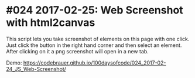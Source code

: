 # #024 2017-02-25: Web Screenshot with html2canvas

This script lets you take screenshot of elements on this page with one click. Just click the button in the right hand corner and then select an element. After clicking on it a png screenshot will open in a new tab. 

Demo:
<https://codebrauer.github.io/100daysofcode/024_2017-02-24_JS_Web-Screenshot/>